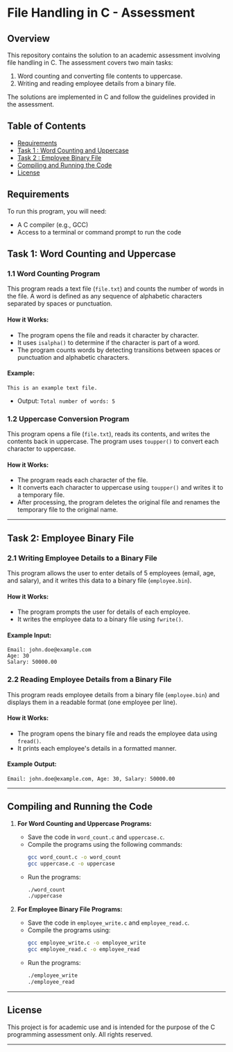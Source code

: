 

# File Handling in C - Assessment

## Overview

This repository contains the solution to an academic assessment involving file handling in C. The assessment covers two main tasks:
1. Word counting and converting file contents to uppercase.
2. Writing and reading employee details from a binary file.

The solutions are implemented in C and follow the guidelines provided in the assessment.

## Table of Contents

- [Requirements](#requirements)
- [Task 1 : Word Counting and Uppercase](#task-1-word-counting-and-uppercase)
- [Task 2 : Employee Binary File](#task-2-employee-binary-file)
- [Compiling and Running the Code](#compiling-and-running-the-code)
- [License](#license)

## Requirements

To run this program, you will need:
- A C compiler (e.g., GCC)
- Access to a terminal or command prompt to run the code

## Task 1: Word Counting and Uppercase

### 1.1 Word Counting Program

This program reads a text file (`file.txt`) and counts the number of words in the file. A word is defined as any sequence of alphabetic characters separated by spaces or punctuation.

#### How it Works:
- The program opens the file and reads it character by character.
- It uses `isalpha()` to determine if the character is part of a word.
- The program counts words by detecting transitions between spaces or punctuation and alphabetic characters.

#### Example:
```text
This is an example text file.
```
- Output: `Total number of words: 5`

### 1.2 Uppercase Conversion Program

This program opens a file (`file.txt`), reads its contents, and writes the contents back in uppercase. The program uses `toupper()` to convert each character to uppercase.

#### How it Works:
- The program reads each character of the file.
- It converts each character to uppercase using `toupper()` and writes it to a temporary file.
- After processing, the program deletes the original file and renames the temporary file to the original name.

---

## Task 2: Employee Binary File

### 2.1 Writing Employee Details to a Binary File

This program allows the user to enter details of 5 employees (email, age, and salary), and it writes this data to a binary file (`employee.bin`).

#### How it Works:
- The program prompts the user for details of each employee.
- It writes the employee data to a binary file using `fwrite()`.

#### Example Input:
```text
Email: john.doe@example.com
Age: 30
Salary: 50000.00
```

### 2.2 Reading Employee Details from a Binary File

This program reads employee details from a binary file (`employee.bin`) and displays them in a readable format (one employee per line).

#### How it Works:
- The program opens the binary file and reads the employee data using `fread()`.
- It prints each employee's details in a formatted manner.

#### Example Output:
```text
Email: john.doe@example.com, Age: 30, Salary: 50000.00
```

---

## Compiling and Running the Code

1. **For Word Counting and Uppercase Programs:**
   - Save the code in `word_count.c` and `uppercase.c`.
   - Compile the programs using the following commands:
     ```bash
     gcc word_count.c -o word_count
     gcc uppercase.c -o uppercase
     ```
   - Run the programs:
     ```bash
     ./word_count
     ./uppercase
     ```

2. **For Employee Binary File Programs:**
   - Save the code in `employee_write.c` and `employee_read.c`.
   - Compile the programs using:
     ```bash
     gcc employee_write.c -o employee_write
     gcc employee_read.c -o employee_read
     ```
   - Run the programs:
     ```bash
     ./employee_write
     ./employee_read
     ```

---

## License

This project is for academic use and is intended for the purpose of the C programming assessment only. All rights reserved.

---
